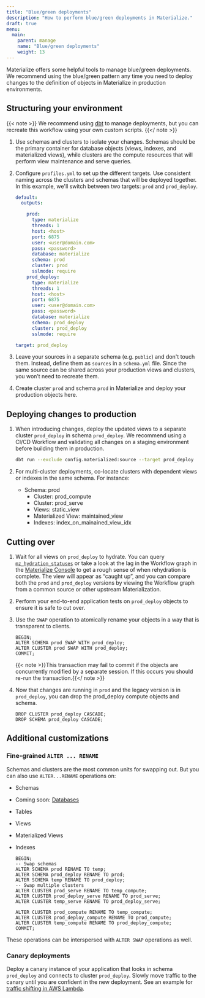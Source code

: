 ```yaml
---
title: "Blue/green deployments"
description: "How to perform blue/green deployments in Materialize."
draft: true
menu:
  main:
    parent: manage
    name: "Blue/green deployments"
    weight: 13
---
```


[//]: # "TODO(morsapaes) We want to nudge users to use the automated dbt
workflow, but should document the raw sequence of commands as reference. This
page mostly describes the pre-automation dbt workflow, though, so marking as
draft for now."

Materialize offers some helpful tools to manage blue/green deployments. We
recommend using the blue/green pattern any time you need to deploy changes to
the definition of objects in Materialize in production environments.

## Structuring your environment

{{< note >}}
We recommend using [dbt](../dbt/) to manage deployments, but you can recreate this
workflow using your own custom scripts.
{{</ note >}}

1. Use schemas and clusters to isolate your changes. Schemas should be the
primary container for database objects (views, indexes, and materialized
views), while clusters are the compute resources that will perform view
maintenance and serve queries.

2. Configure `profiles.yml` to set up the different targets. Use consistent
naming across the clusters and schemas that will be deployed together. In this
example, we'll switch between two targets: `prod` and `prod_deploy`.
    ```yaml
    default:
      outputs:

        prod:
          type: materialize
          threads: 1
          host: <host>
          port: 6875
          user: <user@domain.com>
          pass: <password>
          database: materialize
          schema: prod
          cluster: prod
          sslmode: require
        prod_deploy:
          type: materialize
          threads: 1
          host: <host>
          port: 6875
          user: <user@domain.com>
          pass: <password>
          database: materialize
          schema: prod_deploy
          cluster: prod_deploy
          sslmode: require

    target: prod_deploy
    ```

3. Leave your sources in a separate schema (e.g. `public`) and don't touch them.
Instead, define them as `sources` in a `schema.yml` file. Since the same source
can be shared across your production views and clusters, you won’t need to
recreate them.

4. Create cluster `prod` and schema `prod` in Materialize and deploy your
production objects here.

## Deploying changes to production

1. When introducing changes, deploy the updated views to a separate cluster
`prod_deploy` in schema `prod_deploy`. We recommend using a CI/CD Workflow and
validating all changes on a staging environment before building them in
production.
    ```bash
    dbt run --exclude config.materialized:source --target prod_deploy
    ```

2. For multi-cluster deployments, co-locate clusters with dependent views or
indexes in the same schema. For instance:

    - Schema: prod
        - Cluster: prod_compute
        - Cluster: prod_serve
        - Views: static_view
        - Materialized View: maintained_view
        - Indexes: index_on_mainained_view_idx

## Cutting over

1. Wait for all views on `prod_deploy` to hydrate. You can query [`mz_hydration_statuses`](/sql/system-catalog/mz_internal/#mz_hydration_statuses) or take a look at the lag in
the Workflow graph in the [Materialize Console](https://console.materialize.com)
to get a rough sense of when rehydration is complete. The view will appear
as “caught up”, and you can compare both the `prod` and `prod_deploy` versions
by viewing the Workflow graph from a common source or other upstream
Materialization.

2. Perform your end-to-end application tests on `prod_deploy` objects to ensure
it is safe to cut over.

3. Use the `SWAP` operation to atomically rename your objects in a way that is
transparent to clients.
    ```mzsql
    BEGIN;
    ALTER SCHEMA prod SWAP WITH prod_deploy;
    ALTER CLUSTER prod SWAP WITH prod_deploy;
    COMMIT;
    ```

    {{< note >}}This transaction may fail to commit if the objects are concurrently modified by a separate session. If this occurs you should re-run the transaction.{{</ note >}}

4. Now that changes are running in `prod` and the legacy version is in
`prod_deploy`, you can drop the prod_deploy compute objects and schema.
    ```mzsql
    DROP CLUSTER prod_deploy CASCADE;
    DROP SCHEMA prod_deploy CASCADE;
    ```

## Additional customizations

### Fine-grained `ALTER ... RENAME`

Schemas and clusters are the most common units for swapping out. But you can
also use `ALTER...RENAME` operations on:

- Schemas
- Coming soon: [Databases](https://github.com/MaterializeInc/materialize/issues/3680)
- Tables
- Views
- Materialized Views
- Indexes

  ```mzsql
  BEGIN;
  -- Swap schemas
  ALTER SCHEMA prod RENAME TO temp;
  ALTER SCHEMA prod_deploy RENAME TO prod;
  ALTER SCHEMA temp RENAME TO prod_deploy;
  -- Swap multiple clusters
  ALTER CLUSTER prod_serve RENAME TO temp_compute;
  ALTER CLUSTER prod_deploy_serve RENAME TO prod_serve;
  ALTER CLUSTER temp_serve RENAME TO prod_deploy_serve;

  ALTER CLUSTER prod_compute RENAME TO temp_compute;
  ALTER CLUSTER prod_deploy_compute RENAME TO prod_compute;
  ALTER CLUSTER temp_compute RENAME TO prod_deploy_compute;
  COMMIT;
  ```

These operations can be interspersed with `ALTER SWAP` operations as well.

### Canary deployments

Deploy a canary instance of your application that looks in schema `prod_deploy`
and connects to cluster `prod_deploy`. Slowly move traffic to the canary until
you are confident in the new deployment. See an example for [traffic shifting
in AWS Lambda](https://aws.amazon.com/blogs/compute/implementing-canary-deployments-of-aws-lambda-functions-with-alias-traffic-shifting/).
